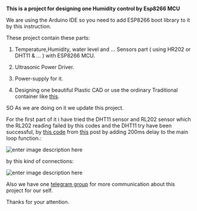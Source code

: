 **This is a project for designing one Humidity control by Esp8266 MCU**

We are using the Arduino IDE so you need to add ESP8266 boot library to it by this instruction.


These project contain these parts:

 1. Temperature,Humidity, water level and ... Sensors part ( using HR202 or DHT11 & ... ) with ESP8266 MCU. 
 2.  Ultrasonic Power Driver.

 3. Power-supply for it.
 4. Designing one beautiful Plastic CAD or use the ordinary Traditional container like [this][1].

SO As we are doing on it we update this project.

For the first part of it i have tried the DHT11 sensor and RL202 sensor which the RL202  reading failed by this codes and the DHT11 try have been successful, by [this code][2] from [this][3] post by adding 200ms delay to the main loop function.:

![enter image description here][4]

by this kind of connections:

![enter image description here][5]

Also we have one [telegram group][6] for more communication about this project for our self.

Thanks for your attention.


  [1]: https://grabcad.com/library/148447
  [2]: https://github.com/GSH-Open-source-projects/Esp8266-Home-Humidity-device/blob/master/DHT_ESP8266/DHT_ESP8266.ino
  [3]: https://www.electronicwings.com/nodemcu/dht11-sensor-interfacing-with-nodemcu
  [4]: https://i.stack.imgur.com/QS8sh.png
  [5]: https://i.stack.imgur.com/kDTwT.png
  [6]: https://t.me/joinchat/CKfLihtRUUbOkM-mKniJww
